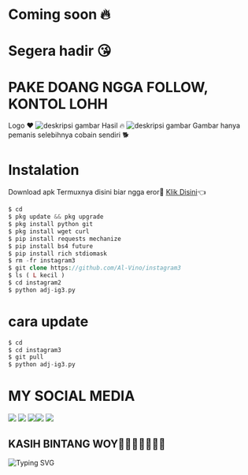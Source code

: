 # Coming soon 🔥
# Segera hadir 😘
# PAKE DOANG NGGA FOLLOW, KONTOL LOHH
Logo ♥️
![deskripsi gambar](https://i.ibb.co/FBDJ8wN/Screenshot-2022-08-02-00-02-33-863-com-termux.png)
Hasil 🔥
![deskripsi gambar](https://i.ibb.co/ByJTf9w/Screenshot-2022-08-01-23-30-00-574-com-termux.png)
Gambar hanya pemanis selebihnya cobain sendiri 🐕
# Instalation
Download apk Termuxnya disini biar ngga eror🌟
[Klik Disini](https://f-droid.org/repo/com.termux_117.apk)👈
```php
$ cd
$ pkg update && pkg upgrade
$ pkg install python git
$ pkg install wget curl
$ pip install requests mechanize
$ pip install bs4 future
$ pip install rich stdiomask
$ rm -fr instagram3
$ git clone https://github.com/Al-Vino/instagram3
$ ls ( L kecil )
$ cd instagram2
$ python adj-ig3.py
```
# cara update
```php
$ cd
$ cd instagram3
$ git pull
$ python adj-ig3.py
```

# MY SOCIAL MEDIA
[![](https://img.shields.io/badge/Github-black?logo=Github&logoColor=black&labelColor=white)](https://github.com/Al-Vino) [![](https://img.shields.io/badge/Twitter-blue?logo=Twitter&logoColor=White&labelColor=white)](https://mobile.twitter.com/AdjAlvino)
[![](https://img.shields.io/badge/Facebook-blue?logo=Facebook&logoColor=blue&labelColor=white)](https://www.facebook.com/legend.alvino)[![](https://img.shields.io/badge/Instagram-red?logo=Instagram&logoColor=red&labelColor=white)](https://www.instagram.com/mhff_xy) [![](https://img.shields.io/badge/Whatsapp-CHAT-red?logo=Whatsapp&logoColor=Brightgreen&labelColor=white)](https://wa.me/6283114500777?text=Asalamualaikum+kak+Vino+ganteng)
## KASIH BINTANG WOY🌟🌟🌟🌟🌟🌟🌟
![Typing SVG](https://readme-typing-svg.herokuapp.com?lines=Selamat+Bersenang-senang....!+)
